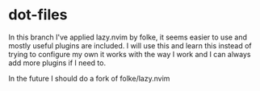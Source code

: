 # dot-files

In this branch I've applied lazy.nvim by folke, it seems easier to use and mostly useful
plugins are included. I will use this and learn this instead of trying to configure my own
it works with the way I work and I can always add more plugins if I need to.

In the future I should do a fork of folke/lazy.nvim

